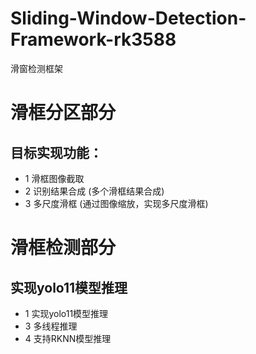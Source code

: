 # Sliding-Window-Detection-Framework-rk3588
滑窗检测框架

# 滑框分区部分

## 目标实现功能：

- 1 滑框图像截取
- 2 识别结果合成 (多个滑框结果合成)
- 3 多尺度滑框 (通过图像缩放，实现多尺度滑框)

# 滑框检测部分

## 实现yolo11模型推理

- 1 实现yolo11模型推理
- 3 多线程推理
- 4 支持RKNN模型推理

